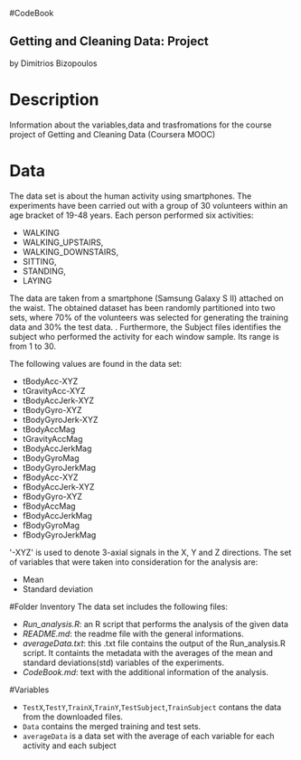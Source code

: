 #CodeBook
## Getting and Cleaning Data: Project
by Dimitrios Bizopoulos

# Description

Information about the variables,data and trasfromations for the course project of Getting and Cleaning Data (Coursera MOOC)

# Data
The data set is about the human activity using smartphones. The experiments have been carried out with a group of 30 volunteers within an age bracket of 19-48 years. Each person performed six activities: 
* WALKING
* WALKING_UPSTAIRS,
* WALKING_DOWNSTAIRS,
* SITTING,
* STANDING,
* LAYING

The data are taken from a smartphone (Samsung Galaxy S II) attached on the waist. The obtained dataset has been randomly partitioned into two sets, where 70% of the volunteers was selected for generating the training data and 30% the test data. . Furthermore, the Subject files identifies the subject who performed the activity for each window sample. Its range is from 1 to 30.

The following values are found in the data set:

* tBodyAcc-XYZ
* tGravityAcc-XYZ
* tBodyAccJerk-XYZ
* tBodyGyro-XYZ
* tBodyGyroJerk-XYZ
* tBodyAccMag
* tGravityAccMag
* tBodyAccJerkMag
* tBodyGyroMag
* tBodyGyroJerkMag
* fBodyAcc-XYZ
* fBodyAccJerk-XYZ
* fBodyGyro-XYZ
* fBodyAccMag
* fBodyAccJerkMag
* fBodyGyroMag
* fBodyGyroJerkMag

'-XYZ' is used to denote 3-axial signals in the X, Y and Z directions. The set of variables that were taken into consideration for the analysis are:

* Mean
* Standard deviation

#Folder Inventory
The data set includes the following files:
* *Run_analysis.R*: an R script that performs the analysis of the given data
* *README.md*: the readme file with the general informations.
* *averageData.txt*: this .txt file contains the output of the Run_analysis.R script. It containts the metadata with the averages of the mean and standard deviations(std) variables of the experiments.
* *CodeBook.md*: text with the additional information of the analysis.

#Variables
* `TestX`,`TestY`,`TrainX`,`TrainY`,`TestSubject`,`TrainSubject` contans the data from the downloaded files.
* `Data` contains the merged training and test sets.
* `averageData` is a data set with the average of each variable for each activity and each subject


